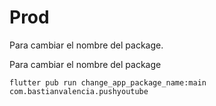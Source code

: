 # Prod

Para cambiar el nombre del package.


Para cambiar el nombre del package
````
flutter pub run change_app_package_name:main com.bastianvalencia.pushyoutube